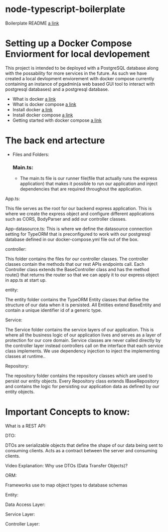 # node-typescript-boilerplate

Boilerplate README
[a link](https://github.com/jsynowiec/node-typescript-boilerplate/blob/main/README.md)

# Setting up a Docker Compose Enviorment for local devlopement

This project is intended to be deployed with a PostgreSQL database along with the possability for more services in the future. As such we have created a local devlopment enviorement with docker compose currently containing an instance of pgadmin(a web based GUI tool to interact with postgresql databases) and a postgresql database.

- What is docker [a link]()
- What is docker compose [a link](https://docs.docker.com/compose/)
- Install docker [a link](https://docs.docker.com/engine/install/)
- Install docker compose [a link](https://docs.docker.com/compose/install/)
- Getting started with docker compose [a link](https://docs.docker.com/compose/gettingstarted/)

# The back end artecture

- Files and Folders:
  ### Main.ts:
  - The main.ts file is our runner file(file that actually runs the express application) that makes it possible to run our application and inject dependencies that are required throughout the application.

App.ts:

This file serves as the root for our backend express application. This is where we create the express object and configure different applications such as CORS, BodyParser and add our controller classes.

App-datasource.ts:
This is where we define the datasource connection setting for TypeORM that is preconfigured to work with our postgresql database defined in our docker-compose.yml file out of the box.

controller:

This folder contains the files for our controller classes. The controller classes contain the methods that our rest APIs endpoints call. Each Controller class extends the BaseController class and has the method route() that returns the router so that we can apply it to our express object in app.ts at start up.

entity:

The entity folder contains the TypeORM Entity classes that define the structure of our data when it is persisted. All Entities extend BaseEntity and contain a unique identifier id of a generic type.

Service:

The Service folder contains the service layers of our application. This is where all the business logic of our application lives and serves as a layer of protection for our core domain. Service classes are never called directly by the controller layer instead controllers call on the interface that each service class implements. We use dependency injection to inject the implementing classes at runtime..

Repository:

The repository folder contains the repository classes which are used to persist our entity objects. Every Repository class extends IBaseRepository and contains the logic for persisting our application data as defined by our entity objects.

# Important Concepts to know:

What is a REST API:

DTO:

DTOs are serializable objects that define the shape of our data being sent to consuming clients. Acts as a contract between the server and consuming clients.

Video Explanation: Why use DTOs (Data Transfer Objects)?

ORM:

Frameworks use to map object types to database schemas

Entity:

Data Access Layer:

Service Layer:

Controller Layer:
